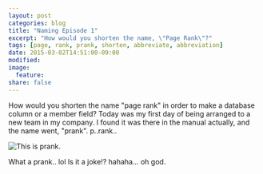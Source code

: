 ```yaml
---
layout: post
categories: blog
title: "Naming Episode 1"
excerpt: "How would you shorten the name, \"Page Rank\"?"
tags: [page, rank, prank, shorten, abbreviate, abbreviation]
date: 2015-03-02T14:51:00-09:00
modified: 
image:
  feature:
share: false
---
```


How would you shorten the name "page rank" in order to make a database column or a member field?
Today was my first day of being arranged to a new team in my company.
I found it was there in the manual actually, and the name went, "prank".
p..rank..

![This is prank.](/images/20150302_prank/prank.JPG)

What a prank.. lol Is it a joke!?
hahaha... oh god.